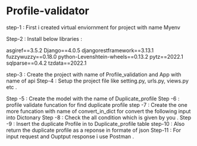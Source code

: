 # Profile-validator

step-1 : First i created virtual enviornment for project with name Myenv

Step-2 : Install below libraries :

asgiref==3.5.2
Django==4.0.5
djangorestframework==3.13.1
fuzzywuzzy==0.18.0
python-Levenshtein-wheels==0.13.2
pytz==2022.1
sqlparse==0.4.2
tzdata==2022.1

step-3 : Create the project with name of Profile_validation and App with name of api 
Step-4 : Setup the project file like setting.py, urls.py, views.py etc .

Step -5 : Create the model with the name of Duplicate_profile
Step -6 : profile validate funcation for find duplicate profile
step -7 : Create the one more funcation with name of convert_in_dict for convert the following input into Dictonary
Step -8 : Check the all condition which is given by you .
Step -9 : Insert the duplicate Profile in to Duplicate_profile table 
step-10 : Also return the duplicate profile as a reponse in formate of json
Step-11 : For input request and Ouptput response i use Postman .

